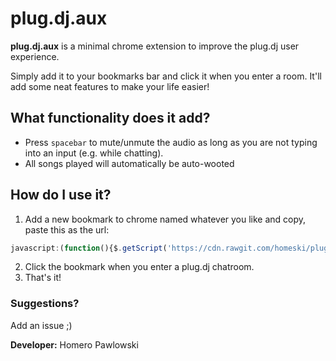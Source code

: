 # plug.dj.aux

**plug.dj.aux** is a minimal chrome extension to improve the plug.dj user experience.

Simply add it to your bookmarks bar and click it when you enter a room. It'll add some neat features to make your life easier! 

## What functionality does it add?

* Press `spacebar` to mute/unmute the audio as long as you are not typing into an input (e.g. while chatting).
* All songs played will automatically be auto-wooted

## How do I use it? 

1. Add a new bookmark to chrome named whatever you like and copy, paste this as the url: 

```js
javascript:(function(){$.getScript('https://cdn.rawgit.com/homeski/plug.dj.aux/master/plug.dj.aux.js');}());
```

2. Click the bookmark when you enter a plug.dj chatroom.
3. That's it!

### Suggestions? 

Add an issue ;)

**Developer:** Homero Pawlowski
